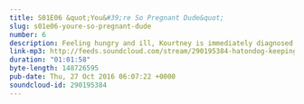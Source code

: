 ```yaml
---
title: S01E06 &quot;You&#39;re So Pregnant Dude&quot;
slug: s01e06-youre-so-pregnant-dude
number: 6
description: Feeling hungry and ill, Kourtney is immediately diagnosed by everyone as being pregnant. Panic ensures. Meanwhile, Kendall REALLY wants a puppy.
link-mp3: http://feeds.soundcloud.com/stream/290195384-hatondog-keeping-up-with-keeping-up-with-the-kardashians-ep6-s01e06-youre-so-pregnant-dude.mp3
duration: "01:01:58"
byte-length: 148726595
pub-date: Thu, 27 Oct 2016 06:07:22 +0000
soundcloud-id: 290195384
---
```

